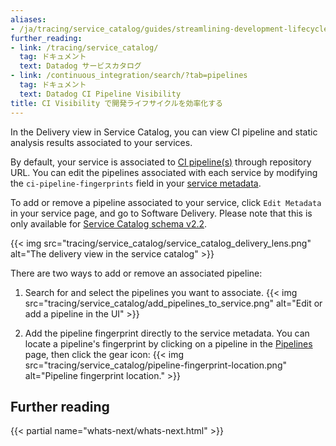 ```yaml
---
aliases:
- /ja/tracing/service_catalog/guides/streamlining-development-lifecycle-with-ci-visibility
further_reading:
- link: /tracing/service_catalog/
  tag: ドキュメント
  text: Datadog サービスカタログ
- link: /continuous_integration/search/?tab=pipelines
  tag: ドキュメント
  text: Datadog CI Pipeline Visibility
title: CI Visibility で開発ライフサイクルを効率化する
---
```


In the Delivery view in Service Catalog, you can view CI pipeline and static analysis results associated to your services.

By default, your service is associated to [CI pipeline(s)][4] through repository URL. 
You can edit the pipelines associated with each service by modifying the `ci-pipeline-fingerprints` field in your [service metadata][5].

To add or remove a pipeline associated to your service, click `Edit Metadata` in your service page, and go to Software Delivery. Please note that this is only available for [Service Catalog schema v2.2][7].

{{< img src="tracing/service_catalog/service_catalog_delivery_lens.png" alt="The delivery view in the service catalog" >}}

There are two ways to add or remove an associated pipeline:

1. Search for and select the pipelines you want to associate.
{{< img src="tracing/service_catalog/add_pipelines_to_service.png" alt="Edit or add a pipeline in the UI" >}}

2. Add the pipeline fingerprint directly to the service metadata. You can locate a pipeline's fingerprint by clicking on a pipeline in the [Pipelines][6] page, then click the gear icon:
{{< img src="tracing/service_catalog/pipeline-fingerprint-location.png" alt="Pipeline fingerprint location." >}}


## Further reading

{{< partial name="whats-next/whats-next.html" >}}

[1]: https://app.datadoghq.com/apm/services
[2]: /ja/tracing/service_catalog/service_definition_api/
[3]: /ja/continious-integration/pipelines/
[4]: /ja/continuous_integration/
[5]: /ja/tracing/service_catalog/service_metadata_structure
[6]: https://app.datadoghq.com/ci/pipelines
[7]: /ja/tracing/service_catalog/adding_metadata/#metadata-structure-and-supported-versions